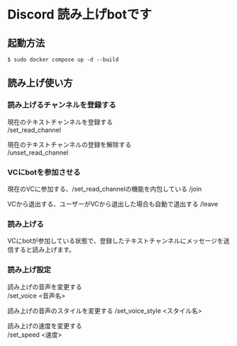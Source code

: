 # Discord 読み上げbotです

## 起動方法

```
$ sudo docker compose up -d --build
```

## 読み上げ使い方

### 読み上げるチャンネルを登録する

現在のテキストチャンネルを登録する  
/set_read_channel 

現在のテキストチャンネルの登録を解除する  
/unset_read_channel

### VCにbotを参加させる

現在のVCに参加する、/set_read_channelの機能を内包している
/join

VCから退出する、ユーザーがVCから退出した場合も自動で退出する
/leave

### 読み上げる
VCにbotが参加している状態で、登録したテキストチャンネルにメッセージを送信すると読み上げます。


### 読み上げ設定

読み上げの音声を変更する  
/set_voice <音声名>  

読み上げの音声のスタイルを変更する
/set_voice_style <スタイル名>

読み上げの速度を変更する  
/set_speed <速度>  
